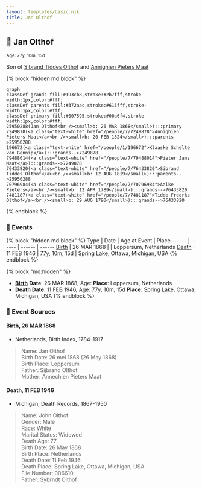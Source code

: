 ```yaml
---
layout: templates/basic.njk
title: Jan Olthof
---
```

## 🔵 Jan Olthof
<small>Age: 77y, 10m, 15d</small>

Son of [Sibrand Tiddes Olthof](/people/7/76433820) and [Annighien Pieters Maat](/people/7/7249878)

{% block "hidden md:block" %}
```mermaid
graph
classDef grands fill:#193cb8,stroke:#2b7fff,stroke-width:1px,color:#fff;
classDef parents fill:#372aac,stroke:#615fff,stroke-width:1px,color:#fff;
classDef primary fill:#007595,stroke:#00a6f4,stroke-width:1px,color:#fff;
25950288(Jan Olthof<br /><small>b: 26 MAR 1868</small>):::primary
7249878(<a class="text-white" href="/people/7/7249878">Annighien Pieters Maat</a><br /><small>b: 20 FEB 1824</small>):::parents-->25950288
196672(<a class="text-white" href="/people/1/196672">Klaaske Schelte van Gennip</a>):::grands-->7249878
79488014(<a class="text-white" href="/people/7/79488014">Pieter Jans Maat</a>):::grands-->7249878
76433820(<a class="text-white" href="/people/7/76433820">Sibrand Tiddes Olthof</a><br /><small>b: 12 AUG 1819</small>):::parents-->25950288
70796984(<a class="text-white" href="/people/7/70796984">Aalke Pieters</a><br /><small>b: 12 APR 1789</small>):::grands-->76433820
7481187(<a class="text-white" href="/people/7/7481187">Tidde Freerks Olthof</a><br /><small>b: 29 AUG 1790</small>):::grands-->76433820
```
{% endblock %}

### 📆 Events

{% block "hidden md:block" %}
Type | Date | Age at Event | Place
------ | ------ | ------ | ------
[Birth](#event-event-2) | 26 MAR 1868 |  | Loppersum, Netherlands
[Death](#event-event-3) | 11 FEB 1946 | 77y, 10m, 15d | Spring Lake, Ottawa, Michigan, USA
{% endblock %}

{% block "md:hidden" %}
- **[Birth](#event-event-2)**
**Date**: 26 MAR 1868, Age:
**Place**: Loppersum, Netherlands
- **[Death](#event-event-3)**
**Date**: 11 FEB 1946, Age: 77y, 10m, 15d
**Place**: Spring Lake, Ottawa, Michigan, USA
{% endblock %}

### 📰 Event Sources

#### <a id="event-event-2"></a> Birth, 26 MAR 1868
* Netherlands, Birth Index, 1784-1917
>   
  > Name: Jan Olthof  
  > Birth Date: 26 mei 1868 (26 May 1868)  
  > Birth Place: Loppersum  
  > Father: Sijbrand Olthof  
  > Mother: Annechien Pieters Maat

#### <a id="event-event-3"></a> Death, 11 FEB 1946
* Michigan, Death Records, 1867-1950
>   
  > Name: John Olthof  
  > Gender: Male  
  > Race: White  
  > Marital Status: Widowed  
  > Death Age: 77  
  > Birth Date: 26 May 1868  
  > Birth Place: Netherlands  
  > Death Date: 11 Feb 1946  
  > Death Place: Spring Lake, Ottawa, Michigan, USA  
  > File Number: 006610  
  > Father: Sybrndt Olthof